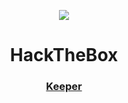 <p align="center"><img src="https://github.com/evildocument/writeups/assets/145527328/5ff96025-6771-4061-bc31-b9bf85d40558"></p>

<h1 align="center">HackTheBox</h1>
<h3 align="center"><a href="https://github.com/evildocument/writeups/blob/main/hackthebox/keeper/readme.md">Keeper</a></h3>
